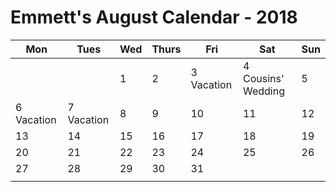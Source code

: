 # Emmett's August Calendar - 2018

|Mon|Tues|Wed|Thurs|Fri|Sat|Sun|
|---|---|---|---|---|---|---|
|   |   | 1  | 2  |3 Vacation  |4 Cousins' Wedding   | 5  |
| 6 Vacation  | 7 Vacation   | 8  |9   |10   |11   |12   |
|13   |14   |15   |16   |17   |18   |19   |
|20   |21  |22   |23   |24   |25   |26   |
|27   |28   |29   |30   |31   |   |   |
|   |   |   |   |   |   |   |
